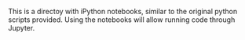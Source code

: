 This is a directoy with iPython notebooks, similar to the original python scripts provided.
Using the notebooks will allow running code through Jupyter.
